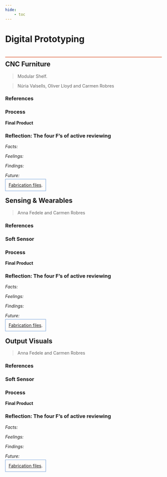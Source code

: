 ```yaml
---
hide:
    - toc
---
```


# Digital Prototyping
<div style="height:2px; background-color: #E17858; margin-top: 40px; margin-bottom: -20px;"></div>


## CNC Furniture
> Modular Shelf. 

> Núria Valsells, Oliver Lloyd and Carmen Robres

### References


### Process


**Final Product**



### Reflection: The four F’s of active reviewing
*Facts:* 


 *Feelings:* 



 *Findings:* 


 *Future:* 

 
<span style="background-color: #FFFCFA; padding: 10px; border: 1px solid #699ADA;"> [Fabrication files](https://drive.google.com/drive/folders/1ePaPlaMClO6WwB8KC66vz0l6MqG6qOfN?usp=sharing).</span>

## Sensing & Wearables

> Anna Fedele and Carmen Robres

### References


### Soft Sensor


### Process


**Final Product**



### Reflection: The four F’s of active reviewing
*Facts:* 


 *Feelings:* 



 *Findings:* 


 *Future:* 

 
<span style="background-color: #FFFCFA; padding: 10px; border: 1px solid #699ADA;"> [Fabrication files](https://drive.google.com/drive/folders/1ePaPlaMClO6WwB8KC66vz0l6MqG6qOfN?usp=sharing).</span>



## Output Visuals

> Anna Fedele and Carmen Robres

### References


### Soft Sensor


### Process


**Final Product**



### Reflection: The four F’s of active reviewing
*Facts:* 


 *Feelings:* 



 *Findings:* 


 *Future:* 

 
<span style="background-color: #FFFCFA; padding: 10px; border: 1px solid #699ADA;"> [Fabrication files](https://drive.google.com/drive/folders/1ePaPlaMClO6WwB8KC66vz0l6MqG6qOfN?usp=sharing).</span>